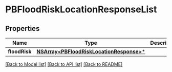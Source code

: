 # PBFloodRiskLocationResponseList

## Properties
Name | Type | Description | Notes
------------ | ------------- | ------------- | -------------
**floodRisk** | [**NSArray&lt;PBFloodRiskLocationResponse&gt;***](PBFloodRiskLocationResponse.md) |  | [optional] 

[[Back to Model list]](../README.md#documentation-for-models) [[Back to API list]](../README.md#documentation-for-api-endpoints) [[Back to README]](../README.md)


